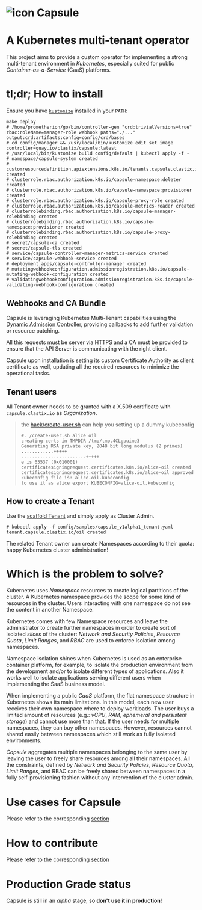 # ![icon](assets/logo/space-capsule3.png) Capsule

# A Kubernetes multi-tenant operator

This project aims to provide a custom operator for implementing a strong
multi-tenant environment in _Kubernetes_, especially suited for public
_Container-as-a-Service_ (CaaS) platforms.

# tl;dr; How to install

Ensure you have [`kustomize`](https://github.com/kubernetes-sigs/kustomize)
installed in your `PATH`:

```
make deploy
# /home/prometherion/go/bin/controller-gen "crd:trivialVersions=true" rbac:roleName=manager-role webhook paths="./..." output:crd:artifacts:config=config/crd/bases
# cd config/manager && /usr/local/bin/kustomize edit set image controller=quay.io/clastix/capsule:latest
# /usr/local/bin/kustomize build config/default | kubectl apply -f -
# namespace/capsule-system created
# customresourcedefinition.apiextensions.k8s.io/tenants.capsule.clastix.io created
# clusterrole.rbac.authorization.k8s.io/capsule-namespace:deleter created
# clusterrole.rbac.authorization.k8s.io/capsule-namespace:provisioner created
# clusterrole.rbac.authorization.k8s.io/capsule-proxy-role created
# clusterrole.rbac.authorization.k8s.io/capsule-metrics-reader created
# clusterrolebinding.rbac.authorization.k8s.io/capsule-manager-rolebinding created
# clusterrolebinding.rbac.authorization.k8s.io/capsule-namespace:provisioner created
# clusterrolebinding.rbac.authorization.k8s.io/capsule-proxy-rolebinding created
# secret/capsule-ca created
# secret/capsule-tls created
# service/capsule-controller-manager-metrics-service created
# service/capsule-webhook-service created
# deployment.apps/capsule-controller-manager created
# mutatingwebhookconfiguration.admissionregistration.k8s.io/capsule-mutating-webhook-configuration created
# validatingwebhookconfiguration.admissionregistration.k8s.io/capsule-validating-webhook-configuration created
```

## Webhooks and CA Bundle

Capsule is leveraging Kubernetes Multi-Tenant capabilities using the
[Dynamic Admission Controller](https://kubernetes.io/docs/reference/access-authn-authz/extensible-admission-controllers/),
providing callbacks to add further validation or resource patching.

All this requests must be server via HTTPS and a CA must be provided to ensure that
the API Server is communicating with the right client.

Capsule upon installation is setting its custom Certificate Authority as
client certificate as well, updating all the required resources to minimize
the operational tasks.

## Tenant users

All Tenant owner needs to be granted with a X.509 certificate with
`capsule.clastix.io` as _Organization_.

> the [hack/create-user.sh](hack/create-user.sh) can help you setting up a
> dummy kubeconfig
>
> ```
> #. /create-user.sh alice oil
> creating certs in TMPDIR /tmp/tmp.4CLgpuime3 
> Generating RSA private key, 2048 bit long modulus (2 primes)
> ............+++++
> ........................+++++
> e is 65537 (0x010001)
> certificatesigningrequest.certificates.k8s.io/alice-oil created
> certificatesigningrequest.certificates.k8s.io/alice-oil approved
> kubeconfig file is: alice-oil.kubeconfig
> to use it as alice export KUBECONFIG=alice-oil.kubeconfig
> ```

## How to create a Tenant

Use the [scaffold Tenant](config/samples/capsule_v1alpha1_tenant.yaml)
and simply apply as Cluster Admin.

```
# kubectl apply -f config/samples/capsule_v1alpha1_tenant.yaml
tenant.capsule.clastix.io/oil created
```

The related Tenant owner can create Namespaces according to their quota:
happy Kubernetes cluster administration!

# Which is the problem to solve?

Kubernetes uses _Namespace_ resources to create logical partitions of the
cluster. A Kubernetes namespace provides the scope for some kind of resources
in the cluster. Users interacting with one namespace do not see the content in
another Namespace.

Kubernetes comes with few Namespace resources and leave the administrator to
create further namespaces in order to create sort of isolated *slices* of the
cluster: _Network and Security Policies_, _Resource Quota_, _Limit Ranges_, and
_RBAC_ are used to enforce isolation among namespaces.

Namespace isolation shines when Kubernetes is used as an enterprise container
platform, for example, to isolate the production environment from the
development and/or to isolate different types of applications.
Also it works well to isolate applications serving different users when
implementing the SaaS business model. 

When implementing a public _CaaS_ platform, the flat namespace structure in
Kubernetes shows its main limitations. In this model, each new user receives
their own namespace where to deploy workloads. The user buys a limited amount
of resources (e.g.: _vCPU_, _RAM_, _ephemeral and persistent storage_) and
cannot use more than that.
If the user needs for multiple namespaces, they can buy other namespaces.
However, resources cannot shared easily between namespaces which still work as
fully isolated environments.

_Capsule_ aggregates multiple namespaces belonging to the same user by leaving
the user to freely share resources among all their namespaces.
All the constraints, defined by _Network and Security Policies_,
_Resource Quota_, _Limit Ranges_, and RBAC can be freely shared between
namespaces in a fully self-provisioning fashion without any intervention of the
cluster admin.

# Use cases for Capsule

Please refer to the corresponding [section](use_cases.md)

# How to contribute

Please refer to the corresponding [section](contributing.md)

# Production Grade status

Capsule is still in an _alpha_ stage, so **don't use it in production**!
